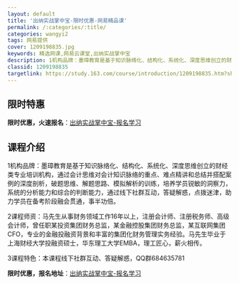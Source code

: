 ```yaml
---
layout: default
title: '出纳实战掌中宝-限时优惠-网易精品课'
permalink: /:categories/:title/
categories: wangyi2
tags: 网易提供
cover: 1209198835.jpg
keywords: 精选网课,网易云课堂,出纳实战掌中宝
description: 1机构品牌：墨璋教育是基于知识脉络化、结构化、系统化、深度思维创立的财经类专业培训机构，通过会计思维对会计知识脉络的重点
classid: 1209198835
targetlink: https://study.163.com/course/introduction/1209198835.htm?share=1&shareId=1025206652&utm_campaign=share&utm_medium=iphoneShare&utm_source=&utm_u=1025206652
---
```


## 限时特惠

**限时优惠，火速报名**：[出纳实战掌中宝-报名学习](https://study.163.com/course/introduction/1209198835.htm?share=1&shareId=1025206652&utm_campaign=share&utm_medium=iphoneShare&utm_source=&utm_u=1025206652)

## 课程介绍

1机构品牌：墨璋教育是基于知识脉络化、结构化、系统化、深度思维创立的财经类专业培训机构，通过会计思维对会计知识脉络的重点、难点精讲和总结并搭配案例的深度剖析，破题思维、解题思路、模拟解析的训练，培养学员锐敏的洞察力，系统的分析能力和综合的判断能力，通过线下社群互动，答疑解惑，点拨迷津，助力学员在备考阶段融会贯通，事半功倍。 

2课程师资：马先生从事财务领域工作16年以上，注册会计师、注册税务师、高级会计师，曾任职某投资集团财务总监，某金融控股集团财务总监，某互联网集团CFO，专业的金融投融资背景和丰富的集团化财务管理实务经验。马先生毕业于上海财经大学投融资硕士，华东理工大学EMBA，理工匠心，薪火相传。

3课程特色：本课程线下社群互动、答疑解惑，QQ群684635781

**限时优惠，报名地址**：[出纳实战掌中宝-报名学习](https://study.163.com/course/introduction/1209198835.htm?share=1&shareId=1025206652&utm_campaign=share&utm_medium=iphoneShare&utm_source=&utm_u=1025206652)

